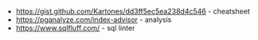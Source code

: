 
* https://gist.github.com/Kartones/dd3ff5ec5ea238d4c546 - cheatsheet
* https://pganalyze.com/index-advisor - analysis
* https://www.sqlfluff.com/ - sql linter